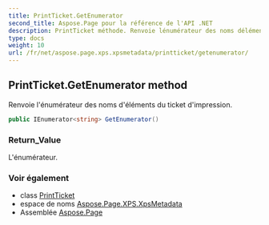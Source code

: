 ```yaml
---
title: PrintTicket.GetEnumerator
second_title: Aspose.Page pour la référence de l'API .NET
description: PrintTicket méthode. Renvoie lénumérateur des noms déléments du ticket dimpression.
type: docs
weight: 10
url: /fr/net/aspose.page.xps.xpsmetadata/printticket/getenumerator/
---
```

## PrintTicket.GetEnumerator method

Renvoie l'énumérateur des noms d'éléments du ticket d'impression.

```csharp
public IEnumerator<string> GetEnumerator()
```

### Return_Value

L'énumérateur.

### Voir également

* class [PrintTicket](../)
* espace de noms [Aspose.Page.XPS.XpsMetadata](../../printticket/)
* Assemblée [Aspose.Page](../../../)


